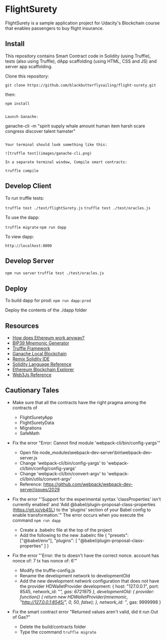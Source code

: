 # FlightSurety

FlightSurety is a sample application project for Udacity's Blockchain course that enables passengers to buy flight insurance.

## Install

This repository contains Smart Contract code in Solidity (using Truffle), tests (also using Truffle), dApp scaffolding (using HTML, CSS and JS) and server app scaffolding.

Clone this repository:

```
git clone https://github.com/blackbutterflysailing/flight-surety.git
```


then:

`npm install`
```

Launch Ganache:

```
ganache-cli -m "spirit supply whale amount human item harsh scare congress discover talent hamster"
```

Your terminal should look something like this:

![truffle test](images/ganache-cli.png)

In a separate terminal window, Compile smart contracts:

```
`truffle compile`

## Develop Client

To run truffle tests:

`truffle test ./test/flightSurety.js`
`truffle test ./test/oracles.js`

To use the dapp:

`truffle migrate`
`npm run dapp`

To view dapp:

`http://localhost:8000`

## Develop Server

`npm run server`
`truffle test ./test/oracles.js`

## Deploy

To build dapp for prod:
`npm run dapp:prod`

Deploy the contents of the ./dapp folder


## Resources

* [How does Ethereum work anyway?](https://medium.com/@preethikasireddy/how-does-ethereum-work-anyway-22d1df506369)
* [BIP39 Mnemonic Generator](https://iancoleman.io/bip39/)
* [Truffle Framework](http://truffleframework.com/)
* [Ganache Local Blockchain](http://truffleframework.com/ganache/)
* [Remix Solidity IDE](https://remix.ethereum.org/)
* [Solidity Language Reference](http://solidity.readthedocs.io/en/v0.4.24/)
* [Ethereum Blockchain Explorer](https://etherscan.io/)
* [Web3Js Reference](https://github.com/ethereum/wiki/wiki/JavaScript-API)

## Cautionary Tales
* Make sure that all the contracts have the right pragma among the contracts of
    * FlightSuretyApp
    * FlightSuretyData
    * Migrations
    * SafeMath

* Fix the error "Error: Cannot find module 'webpack-cli/bin/config-yargs'"
    * Open file node_modules\webpack-dev-server\bin\webpack-dev-server.js
    * Change 'webpack-cli/bin/config-yargs' to 'webpack-cli/bin/config/config-yargs'
    * Change 'webpack-cli/bin/convert-argv' to 'webpack-cli/bin/utils/convert-argv'
    * Reference: https://github.com/webpack/webpack-dev-server/issues/2029

* Fix the error "'Support for the experimental syntax 'classProperties' isn't currently enabled' and 'Add @babel/plugin-proposal-class-properties (https://git.io/vb4SL) to the 'plugins' section of your Babel config to enable transformation.'" The error occurs when you execute the command `npm run dapp`
    * Create a .babelrc file at the top of the project
    * Add the following to the new .babelrc file
    {
    "presets": ["@babel/env"],
    "plugins": [
      "@babel/plugin-proposal-class-properties"
    ]
  }

* Fix the error "'Error: the tx doesn't have the correct nonce. account has nonce of: 7 tx has nonce of: 6'"
    * Modify the truffle-config.js
    * Rename the development network to developmentOld
    * Add the new development network configuration that does not have the provider HDWalletProvider
        development: {
      host: "127.0.0.1",
      port: 8545,
      network_id: "*",
      gas: 6721975
    },
    developmentOld: {
      provider: function() {
        return new HDWalletProvider(mnemonic, "http://127.0.0.1:8545/", 0, 50, false);
      },
      network_id: '*',
      gas: 9999998
    }

* Fix the smart contract error "Returned values aren't valid, did it run Out of Gas?"
  * Delete the build/contracts folder
  * Type the ccommand `truffle migrate`
  